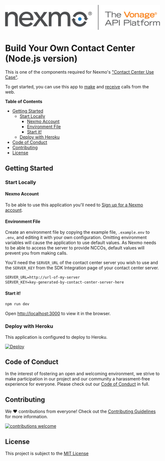 ![Nexmo][logo]

# Build Your Own Contact Center (Node.js version)

This is one of the components required for Nexmo's ["Contact Center Use Case"](https://developer.nexmo.com/client-sdk/in-app-voice/contact-center-overview).

To get started, you can use this app to [make](https://developer.nexmo.com/client-sdk/in-app-voice/getting-started/make-phone-call/javascript) and [receive](https://developer.nexmo.com/client-sdk/in-app-voice/getting-started/receive-phone-call/javascript) calls from the web.

**Table of Contents**

- [Getting Started](#getting-started)
  - [Start Locally](#start-locally)
    - [Nexmo Account](#nexmo-account)
    - [Environment File](#environment-file)
    - [Start it!](#start-it)
  - [Deploy with Heroku](#deploy-with-heroku)
- [Code of Conduct](#code-of-conduct)
- [Contributing](#contributing)
- [License](#license)

## Getting Started

### Start Locally

#### Nexmo Account

To be able to use this application you'll need to [Sign up for a Nexmo account][signup].

#### Environment File

Create an environment file by copying the example file, `.example.env` to `.env`, and editing it with your own configuration. Omitting environment variables will cause the application to use default values. As Nexmo needs to be able to access the server to provide NCCOs, default values will prevent you from making calls.

You'll need the `SERVER_URL` of the contact center server you wish to use and the `SERVER_KEY` from the SDK Integration page of your contact center server.

```
SERVER_URL=http://url-of-my-server
SERVER_KEY=key-generated-by-contact-center-server-here
```

#### Start it!

```js
npm run dev
```

Open [http://localhost:3000](http://localhost:3000) to view it in the browser.

### Deploy with Heroku

This application is configured to deploy to Heroku. 

[![Deploy](https://www.herokucdn.com/deploy/button.svg)](https://heroku.com/deploy)

## Code of Conduct

In the interest of fostering an open and welcoming environment, we strive to make participation in our project and our community a harassment-free experience for everyone. Please check out our [Code of Conduct][coc] in full.

## Contributing 
We :heart: contributions from everyone! Check out the [Contributing Guidelines][contributing] for more information.

[![contributions welcome][contribadge]][issues]

## License

This project is subject to the [MIT License][license]

[logo]: nexmo.png "Nexmo"
[contribadge]: https://img.shields.io/badge/contributions-welcome-brightgreen.svg?style=flat "Contributions Welcome"

[signup]: https://dashboard.nexmo.com/sign-up?utm_source=DEV_REL&utm_medium=github&utm_campaign=lukeocodes

[coc]: CODE_OF_CONDUCT.md "Code of Conduct"
[contributing]: CONTRIBUTING.md "Contributing"
[license]: LICENSE "MIT License"

[issues]: ./../../issues "Issues"